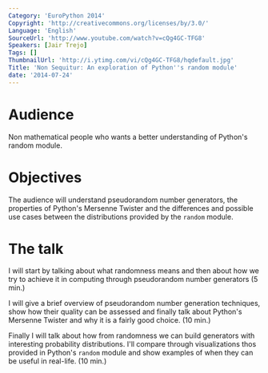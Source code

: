 ```yaml
---
Category: 'EuroPython 2014'
Copyright: 'http://creativecommons.org/licenses/by/3.0/'
Language: 'English'
SourceUrl: 'http://www.youtube.com/watch?v=cQg4GC-TFG8'
Speakers: [Jair Trejo]
Tags: []
ThumbnailUrl: 'http://i.ytimg.com/vi/cQg4GC-TFG8/hqdefault.jpg'
Title: 'Non Sequitur: An exploration of Python''s random module'
date: '2014-07-24'
---
```

# Audience
Non mathematical people who wants a better understanding of Python's random module.

# Objectives
The audience will understand pseudorandom number generators, the properties of Python's Mersenne Twister and the differences and possible use cases between the distributions provided by the `random` module. 

# The talk
I will start by talking about what randomness means and then about how we try to achieve it in computing through pseudorandom number generators (5 min.)

I will give a brief overview of pseudorandom number generation techniques, show how their quality can be assessed and finally talk about Python's Mersenne Twister and why it is a fairly good choice. (10 min.)

Finally I will talk about how from randomness we can build generators with interesting probability distributions. I'll compare through visualizations thos provided in Python's `random` module and show examples of when they can be useful in real-life. (10 min.)
